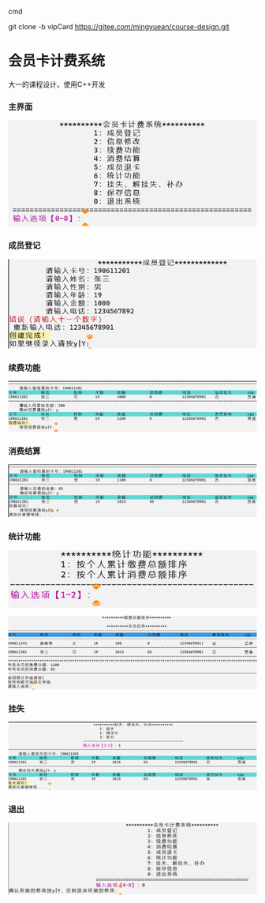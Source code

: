 cmd

git clone -b vipCard https://gitee.com/mingyuean/course-design.git

# 会员卡计费系统

大一的课程设计，使用C++开发

### 主界面

![image-20230201203935907](img/image-20230201203935907.png)

### 成员登记

![image-20230201204137581](img/image-20230201204137581.png)

### 续费功能

![image-20230201204231295](img/image-20230201204231295.png)

### 消费结算

![image-20230201204322294](img/image-20230201204322294.png)

### 统计功能

![image-20230201204426025](img/image-20230201204426025.png)

![image-20230201204441280](img/image-20230201204441280.png)

### 挂失

![image-20230201204518270](img/image-20230201204518270.png)

### 退出

![image-20230201204554741](img/image-20230201204554741.png)